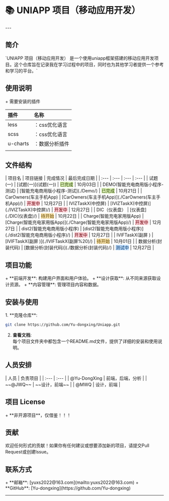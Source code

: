<h1 id="XUJVi">📚 UNIAPP 项目（移动应用开发）</h1>
---

<h2 id="aUFGZ">简介</h2>
`UNIAPP 项目（移动应用开发） 是一个使用uniapp框架搭建的移动应用开发项目。这个仓库旨在记录我在学习过程中的项目，同时也为其他学习者提供一个参考和学习的平台。`

<h2 id="FygIB">使用说明</h2>
+ 需要安装的插件

| 插件 | 名称 |
| :--- | :--- |
| less | ：css优化语言 |
| scss | ：css优化语言 |
| u-charts | ：数据分析插件 |
|  |  |


<h2 id="iooMZ">文件结构</h2>
| 项目名 | 项目链接 | 完成情况 | 最后完成日期 |
| :--- | :--- | :--- | :--- |
| 试题(一) | [试题(一)](试题(一)) | <font style="background:#DBF1B7;color:#2A4200">已完成</font> | 10月03日 |
| DEMO(智能充电商用版小程序-测试) | [智能充电商用版小程序-测试](./Demo/) | <font style="background:#DBF1B7;color:#2A4200">已完成</font> | 10月21日 |
| CarOwners(车主手机App) | [CarOwners(车主手机App)](./CarOwners(车主手机App)/) | <font style="background:#F8CED3;color:#70000D">开发中</font> | 12月27日 |
| IVIZTaskX(中控屏) | [IVIZTaskX(中控屏)](./IVIZTaskX(中控屏)/) | <font style="background:#F8CED3;color:#70000D">开发中</font> | 12月27日 |
| DIC（仪表盘） | [仪表盘](./DIC(仪表盘)/) | <font style="background:#F6E1AC;color:#664900">待开始</font> | 10月22日 |
| Charge(智能充电家用版App) | [Charge(智能充电家用版App)](./Charge(智能充电家用版App)/) | <font style="background:#F8CED3;color:#70000D">开发中</font> | 12月27日 |
| dist2(智能充电商用版小程序) | [dist2(智能充电商用版小程序)](./dist2(智能充电商用版小程序)/) | <font style="background:#F8CED3;color:#70000D">开发中</font> | 12月27日 |
| IVIFTaskX(副屏 ) | [IVIFTaskX(副屏 )](./IVIFTaskX(副屏%20)/) | <font style="background:#F6E1AC;color:#664900">待开始</font> | 10月01日 |
| 数据分析(封装代码) | [数据分析(封装代码)](./数据分析(封装代码)/) | <font style="background:#C0DDFC;color:#00346B">测试中</font> | 12月27日 |




<h2 id="XffKs">项目功能</h2>
+ **前端开发**: 构建用户界面和用户体验。
+ **设计获取**: 从不同来源获取设计资源。
+ **内容管理**: 管理项目内容和数据。

<h2 id="cbDGv">安装与使用</h2>
1. **克隆仓库**:

```bash
git clone https://github.com/Yu-dongxing/Uniapp.git
```

2. **查看文档**:  
每个项目文件夹中都包含一个README.md文件，提供了详细的安装和使用说明。

<h2 id="LFoOb">人员安排</h2>
| 人员 | 负责项目 |
| :--- | :--- |
| @Yu-DongXing | 前端，后端，分析 |
| ~~@JWQ~~ | ~~设计，前端~~ |
| @MWQ | 设计，前端 |


<h2 id="DKgBu">项目 License</h2>
+ **非开源项目**，仅借鉴！！！

<h2 id="NfwNZ">贡献</h2>
欢迎任何形式的贡献！如果你有任何建议或想要添加新的项目，请提交Pull Request或创建Issue。

<h2 id="RdVsx">联系方式</h2>
+ **邮箱**: [yuxs2022@163.com](mailto:yuxs2022@163.com)
+ **GitHub**: [Yu-dongxing](https://github.com/Yu-dongxing)

---

